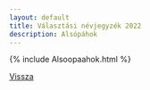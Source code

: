 ```yaml
---
layout: default
title: Választási névjegyzék 2022
description: Alsópáhok
---
```


{% include Alsoopaahok.html %}

[Vissza](./)